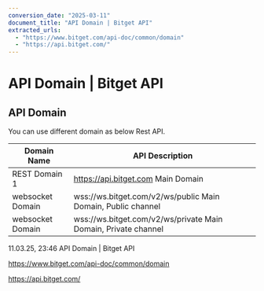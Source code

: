 ```yaml
---
conversion_date: "2025-03-11"
document_title: "API Domain | Bitget API"
extracted_urls:
  - "https://www.bitget.com/api-doc/common/domain"
  - "https://api.bitget.com/"
---
```


# API Domain | Bitget API

## API Domain

You can use different domain as below Rest API.

| Domain Name         | API Description                                  |
|---------------------|--------------------------------------------------|
| REST Domain 1       | https://api.bitget.com Main Domain               |
| websocket Domain    | wss://ws.bitget.com/v2/ws/public Main Domain, Public channel |
| websocket Domain    | wss://ws.bitget.com/v2/ws/private Main Domain, Private channel |

11.03.25, 23:46 API Domain | Bitget API

https://www.bitget.com/api-doc/common/domain

https://api.bitget.com/
